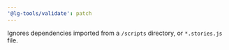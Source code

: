 ```yaml
---
'@lg-tools/validate': patch
---
```


Ignores dependencies imported from a `/scripts` directory, or `*.stories.js` file.
